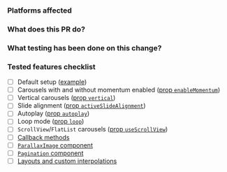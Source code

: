 ### Platforms affected

### What does this PR do?

### What testing has been done on this change?

### Tested features checklist

<!--
IMPORTANT: Please make sure that none of these features have been broken by your changes.
It's easy to overlook something you didn't use yet.
-->

- [ ] Default setup ([example](https://github.com/odortega/react-native-snap-carousel-rnna/blob/master/example/src/index.js#L46-L87))
- [ ] Carousels with and without momentum enabled ([prop `enableMomentum`](https://github.com/odortega/react-native-snap-carousel-rnna/blob/master/doc/PROPS_METHODS_AND_GETTERS.md#behavior))
- [ ] Vertical carousels ([prop `vertical`](https://github.com/odortega/react-native-snap-carousel-rnna/blob/master/doc/PROPS_METHODS_AND_GETTERS.md#behavior))
- [ ] Slide alignment ([prop `activeSlideAlignment`](https://github.com/odortega/react-native-snap-carousel-rnna/blob/master/doc/PROPS_METHODS_AND_GETTERS.md#style-and-animation))
- [ ] Autoplay ([prop `autoplay`](https://github.com/odortega/react-native-snap-carousel-rnna/blob/master/doc/PROPS_METHODS_AND_GETTERS.md#autoplay))
- [ ] Loop mode ([prop `loop`](https://github.com/odortega/react-native-snap-carousel-rnna/blob/master/doc/PROPS_METHODS_AND_GETTERS.md#loop))
- [ ] `ScrollView`/`FlatList` carousels ([prop `useScrollView`](https://github.com/odortega/react-native-snap-carousel-rnna/blob/master/doc/PROPS_METHODS_AND_GETTERS.md#behavior))
- [ ] [Callback methods](https://github.com/odortega/react-native-snap-carousel-rnna/blob/master/doc/PROPS_METHODS_AND_GETTERS.md#callbacks)
- [ ] [`ParallaxImage` component](https://github.com/odortega/react-native-snap-carousel-rnna#parallaximage-component)
- [ ] [`Pagination` component](https://github.com/odortega/react-native-snap-carousel-rnna#pagination-component)
- [ ] [Layouts and custom interpolations](https://github.com/odortega/react-native-snap-carousel-rnna#layouts-and-custom-interpolations)

